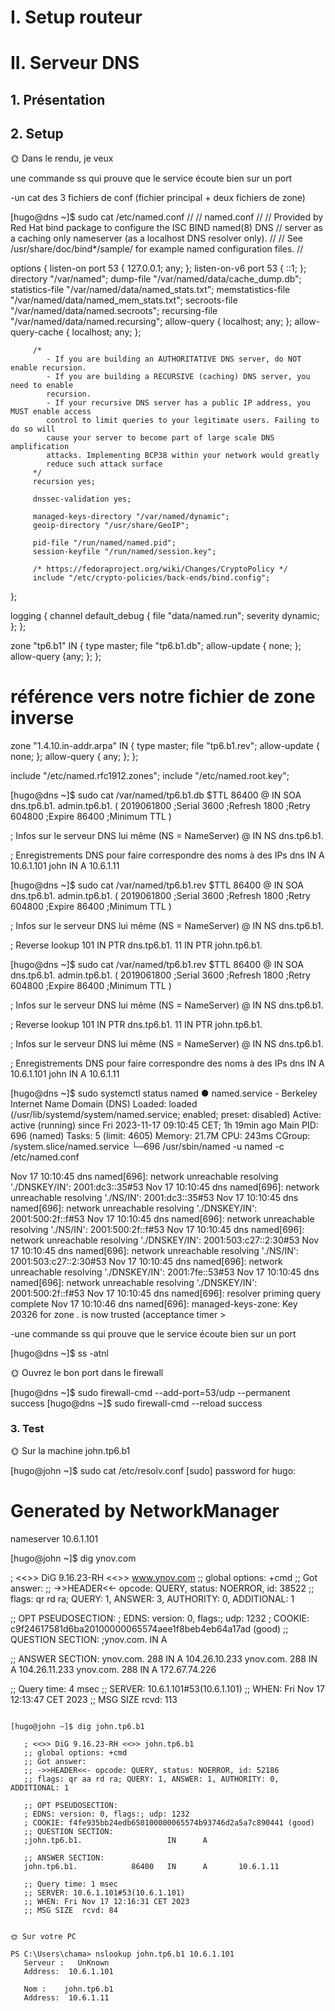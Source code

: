 
# I. Setup routeur
# II. Serveur DNS
## 1. Présentation
## 2. Setup

🌞 Dans le rendu, je veux


une commande ss qui prouve que le service écoute bien sur un port


-un cat des 3 fichiers de conf (fichier principal + deux fichiers de zone)

[hugo@dns ~]$ sudo cat /etc/named.conf
   //
   // named.conf
   //
   // Provided by Red Hat bind package to configure the ISC BIND named(8) DNS
   // server as a caching only nameserver (as a localhost DNS resolver only).
   //
   // See /usr/share/doc/bind*/sample/ for example named configuration files.
   //

   options {
         listen-on port 53 { 127.0.0.1; any; };
         listen-on-v6 port 53 { ::1; };
         directory       "/var/named";
         dump-file       "/var/named/data/cache_dump.db";
         statistics-file "/var/named/data/named_stats.txt";
         memstatistics-file "/var/named/data/named_mem_stats.txt";
         secroots-file   "/var/named/data/named.secroots";
         recursing-file  "/var/named/data/named.recursing";
         allow-query     { localhost; any; };
         allow-query-cache { localhost; any; };

         /*
            - If you are building an AUTHORITATIVE DNS server, do NOT enable recursion.
            - If you are building a RECURSIVE (caching) DNS server, you need to enable
            recursion.
            - If your recursive DNS server has a public IP address, you MUST enable access
            control to limit queries to your legitimate users. Failing to do so will
            cause your server to become part of large scale DNS amplification
            attacks. Implementing BCP38 within your network would greatly
            reduce such attack surface
         */
         recursion yes;

         dnssec-validation yes;

         managed-keys-directory "/var/named/dynamic";
         geoip-directory "/usr/share/GeoIP";

         pid-file "/run/named/named.pid";
         session-keyfile "/run/named/session.key";

         /* https://fedoraproject.org/wiki/Changes/CryptoPolicy */
         include "/etc/crypto-policies/back-ends/bind.config";
   };

   logging {
         channel default_debug {
                  file "data/named.run";
                  severity dynamic;
         };
   };

   zone "tp6.b1" IN {
         type master;
         file "tp6.b1.db";
         allow-update { none; };
         allow-query {any; };
   };

   # référence vers notre fichier de zone inverse
   zone "1.4.10.in-addr.arpa" IN {
      type master;
      file "tp6.b1.rev";
      allow-update { none; };
      allow-query { any; };
   };


   include "/etc/named.rfc1912.zones";
   include "/etc/named.root.key";


[hugo@dns ~]$ sudo cat /var/named/tp6.b1.db
   $TTL 86400
   @ IN SOA dns.tp6.b1. admin.tp6.b1. (
      2019061800 ;Serial
      3600 ;Refresh
      1800 ;Retry
      604800 ;Expire
      86400 ;Minimum TTL
   )

   ; Infos sur le serveur DNS lui même (NS = NameServer)
   @ IN NS dns.tp6.b1.

   ; Enregistrements DNS pour faire correspondre des noms à des IPs
   dns       IN A 10.6.1.101
   john      IN A 10.6.1.11

[hugo@dns ~]$ sudo cat /var/named/tp6.b1.rev
   $TTL 86400
   @ IN SOA dns.tp6.b1. admin.tp6.b1. (
      2019061800 ;Serial
      3600 ;Refresh
      1800 ;Retry
      604800 ;Expire
      86400 ;Minimum TTL
   )

   ; Infos sur le serveur DNS lui même (NS = NameServer)
   @ IN NS dns.tp6.b1.

   ; Reverse lookup
   101 IN PTR dns.tp6.b1.
   11 IN PTR john.tp6.b1.


[hugo@dns ~]$ sudo cat /var/named/tp6.b1.rev
   $TTL 86400
   @ IN SOA dns.tp6.b1. admin.tp6.b1. (
      2019061800 ;Serial
      3600 ;Refresh
      1800 ;Retry
      604800 ;Expire
      86400 ;Minimum TTL
   )

   ; Infos sur le serveur DNS lui même (NS = NameServer)
   @ IN NS dns.tp6.b1.


   ; Reverse lookup
   101 IN PTR dns.tp6.b1.
   11 IN PTR john.tp6.b1.



   ; Infos sur le serveur DNS lui même (NS = NameServer)
   @ IN NS dns.tp6.b1.

   ; Enregistrements DNS pour faire correspondre des noms à des IPs
   dns       IN A 10.6.1.101
   john      IN A 10.6.1.11

[hugo@dns ~]$ sudo systemctl status named
   ● named.service - Berkeley Internet Name Domain (DNS)
      Loaded: loaded (/usr/lib/systemd/system/named.service; enabled; preset: disabled)
      Active: active (running) since Fri 2023-11-17 09:10:45 CET; 1h 19min ago
      Main PID: 696 (named)
         Tasks: 5 (limit: 4605)
      Memory: 21.7M
         CPU: 243ms
      CGroup: /system.slice/named.service
               └─696 /usr/sbin/named -u named -c /etc/named.conf

   Nov 17 10:10:45 dns named[696]: network unreachable resolving './DNSKEY/IN': 2001:dc3::35#53
   Nov 17 10:10:45 dns named[696]: network unreachable resolving './NS/IN': 2001:dc3::35#53
   Nov 17 10:10:45 dns named[696]: network unreachable resolving './DNSKEY/IN': 2001:500:2f::f#53
   Nov 17 10:10:45 dns named[696]: network unreachable resolving './NS/IN': 2001:500:2f::f#53
   Nov 17 10:10:45 dns named[696]: network unreachable resolving './DNSKEY/IN': 2001:503:c27::2:30#53
   Nov 17 10:10:45 dns named[696]: network unreachable resolving './NS/IN': 2001:503:c27::2:30#53
   Nov 17 10:10:45 dns named[696]: network unreachable resolving './DNSKEY/IN': 2001:7fe::53#53
   Nov 17 10:10:45 dns named[696]: network unreachable resolving './DNSKEY/IN': 2001:500:2f::f#53
   Nov 17 10:10:45 dns named[696]: resolver priming query complete
   Nov 17 10:10:46 dns named[696]: managed-keys-zone: Key 20326 for zone . is now trusted (acceptance timer >

-une commande ss qui prouve que le service écoute bien sur un port

[hugo@dns ~]$ ss -atnl


🌞 Ouvrez le bon port dans le firewall

[hugo@dns ~]$ sudo firewall-cmd --add-port=53/udp --permanent
success
[hugo@dns ~]$ sudo firewall-cmd --reload
success


### 3. Test

🌞 Sur la machine john.tp6.b1

[hugo@john ~]$ sudo cat /etc/resolv.conf
   [sudo] password for hugo:


   # Generated by NetworkManager
   nameserver 10.6.1.101


[hugo@john ~]$ dig ynov.com

   ; <<>> DiG 9.16.23-RH <<>> www.ynov.com
   ;; global options: +cmd
   ;; Got answer:
   ;; ->>HEADER<<- opcode: QUERY, status: NOERROR, id: 38522
   ;; flags: qr rd ra; QUERY: 1, ANSWER: 3, AUTHORITY: 0, ADDITIONAL: 1

   ;; OPT PSEUDOSECTION:
   ; EDNS: version: 0, flags:; udp: 1232
   ; COOKIE: c9f24617581d6ba20100000065574aee1f8beb4eb64a17ad (good)
   ;; QUESTION SECTION:
   ;ynov.com.                      IN      A

   ;; ANSWER SECTION:
   ynov.com.               288     IN      A       104.26.10.233
   ynov.com.               288     IN      A       104.26.11.233
   ynov.com.               288     IN      A       172.67.74.226

   ;; Query time: 4 msec
   ;; SERVER: 10.6.1.101#53(10.6.1.101)
   ;; WHEN: Fri Nov 17 12:13:47 CET 2023
   ;; MSG SIZE  rcvd: 113
```

[hugo@john ~]$ dig john.tp6.b1

   ; <<>> DiG 9.16.23-RH <<>> john.tp6.b1
   ;; global options: +cmd
   ;; Got answer:
   ;; ->>HEADER<<- opcode: QUERY, status: NOERROR, id: 52186
   ;; flags: qr aa rd ra; QUERY: 1, ANSWER: 1, AUTHORITY: 0, ADDITIONAL: 1

   ;; OPT PSEUDOSECTION:
   ; EDNS: version: 0, flags:; udp: 1232
   ; COOKIE: f4fe935bb24edb650100000065574b93746d2a5a7c890441 (good)
   ;; QUESTION SECTION:
   ;john.tp6.b1.                   IN      A

   ;; ANSWER SECTION:
   john.tp6.b1.            86400   IN      A       10.6.1.11

   ;; Query time: 1 msec
   ;; SERVER: 10.6.1.101#53(10.6.1.101)
   ;; WHEN: Fri Nov 17 12:16:31 CET 2023
   ;; MSG SIZE  rcvd: 84


🌞 Sur votre PC

PS C:\Users\chama> nslookup john.tp6.b1 10.6.1.101
   Serveur :   UnKnown
   Address:  10.6.1.101

   Nom :    john.tp6.b1
   Address:  10.6.1.11